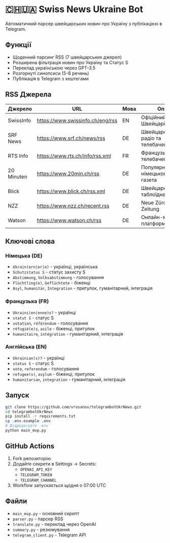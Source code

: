 # 🇨🇭🇺🇦 Swiss News Ukraine Bot

Автоматичний парсер швейцарських новин про Україну з публікацією в Telegram.

## Функції
- Щоденний парсинг RSS (7 швейцарських джерел)
- Розширена фільтрація новин про Україну та Статус S
- Переклад українською через GPT-3.5
- Розгорнуті синопсиси (5-8 речень)
- Публікація в Telegram з хештегами

## RSS Джерела

| Джерело | URL | Мова | Опис |
|---------|-----|------|------|
| SwissInfo | https://www.swissinfo.ch/eng/rss | EN | Офіційний портал Швейцарії |
| SRF News | https://www.srf.ch/news/rss | DE | Швейцарське радіо та телебачення |
| RTS Info | https://www.rts.ch/info/rss.xml | FR | Французькомовне телебачення |
| 20 Minuten | https://www.20min.ch/rss | DE | Популярна німецькомовна газета |
| Blick | https://www.blick.ch/rss.xml | DE | Швейцарська таблоїдна газета |
| NZZ | https://www.nzz.ch/recent.rss | DE | Neue Zürcher Zeitung |
| Watson | https://www.watson.ch/rss | DE | Онлайн-медіа платформа |

## Ключові слова

### Німецька (DE)
- `Ukrain(ern|er|e)` - українці, українська
- `Schutzstatus S` - статус захисту S
- `Abstimmung`, `Volksabstimmung` - голосування
- `Flüchtling(e)`, `Geflüchtete` - біженці
- `Asyl`, `humanitär`, `Integration` - притулок, гуманітарний, інтеграція

### Французька (FR)
- `Ukraini(en|enne)s?` - українці
- `statut S` - статус S
- `votation`, `référendum` - голосування
- `réfugié(e)s`, `asile` - біженці, притулок
- `humanitaire`, `intégration` - гуманітарний, інтеграція

### Англійська (EN)
- `Ukrainian(s)?` - українці
- `status S` - статус S
- `vote`, `referendum` - голосування
- `refugee(s)`, `asylum` - біженці, притулок
- `humanitarian`, `integration` - гуманітарний, інтеграція

## Запуск

```bash
git clone https://github.com/vrusanov/telegrambotUkrNews.git
cd telegrambotUkrNews
pip install -r requirements.txt
cp .env.example .env
# Відредагуйте .env
python main_mvp.py
```

## GitHub Actions

1. Fork репозиторію
2. Додайте секрети в Settings → Secrets:
   - `OPENAI_API_KEY`
   - `TELEGRAM_TOKEN`
   - `TELEGRAM_CHANNEL`
3. Workflow запускається щодня о 07:00 UTC

## Файли

- `main_mvp.py` - основний скрипт
- `parser.py` - парсер RSS
- `translate.py` - переклад через OpenAI
- `summary.py` - резюмування
- `telegram_client.py` - Telegram API
